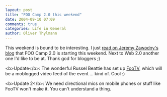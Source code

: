 ```yaml
---
layout: post
title: "FOO Camp 2.0 this weekend"
date: 2004-09-10 07:09
comments: true
categories: Life in General
author: Oliver Thylmann
---
```



This weekend is bound to be interesting. I just [read on Jeremy Zawodny's blog](http://jeremy.zawodny.com/blog/archives/002552.html) that FOO Camp 2.0 is starting this weekend. Next to Web 2.0 another one I'd like to be at. Thank god for bloggers ;)

&lt;b&gt;Update&lt;/b&gt;: The wonderful Russel Beattie has set up [FooTV](http://3gp.us/), which will be a moblogged video feed of the event ... kind of. Cool :)

&lt;b&gt;Update 2&lt;/b&gt;: We need directional mics on mobile phones or stuff like FooTV won't make it. You can't understand a thing.


